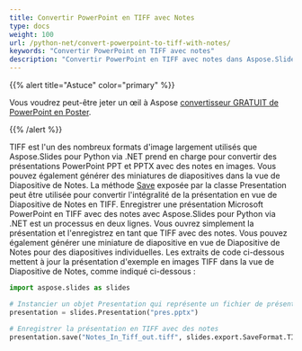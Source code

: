 ```yaml
---
title: Convertir PowerPoint en TIFF avec Notes
type: docs
weight: 100
url: /python-net/convert-powerpoint-to-tiff-with-notes/
keywords: "Convertir PowerPoint en TIFF avec notes"
description: "Convertir PowerPoint en TIFF avec notes dans Aspose.Slides."
---
```


{{% alert title="Astuce" color="primary" %}}

Vous voudrez peut-être jeter un œil à Aspose [convertisseur GRATUIT de PowerPoint en Poster](https://products.aspose.app/slides/conversion/convert-ppt-to-poster-online).

{{% /alert %}}

TIFF est l'un des nombreux formats d'image largement utilisés que Aspose.Slides pour Python via .NET prend en charge pour convertir des présentations PowerPoint PPT et PPTX avec des notes en images. Vous pouvez également générer des miniatures de diapositives dans la vue de Diapositive de Notes. La méthode [Save](https://reference.aspose.com/slides/python-net/aspose.slides/presentation/) exposée par la classe Presentation peut être utilisée pour convertir l'intégralité de la présentation en vue de Diapositive de Notes en TIFF. Enregistrer une présentation Microsoft PowerPoint en TIFF avec des notes avec Aspose.Slides pour Python via .NET est un processus en deux lignes. Vous ouvrez simplement la présentation et l'enregistrez en tant que TIFF avec des notes. Vous pouvez également générer une miniature de diapositive en vue de Diapositive de Notes pour des diapositives individuelles. Les extraits de code ci-dessous mettent à jour la présentation d'exemple en images TIFF dans la vue de Diapositive de Notes, comme indiqué ci-dessous :

```py
import aspose.slides as slides

# Instancier un objet Presentation qui représente un fichier de présentation
presentation = slides.Presentation("pres.pptx")

# Enregistrer la présentation en TIFF avec des notes
presentation.save("Notes_In_Tiff_out.tiff", slides.export.SaveFormat.TIFF)
```